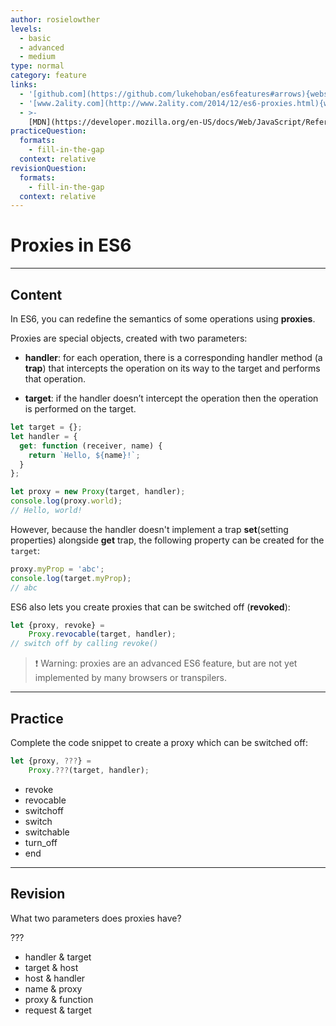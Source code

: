 ```yaml
---
author: rosielowther
levels:
  - basic
  - advanced
  - medium
type: normal
category: feature
links:
  - '[github.com](https://github.com/lukehoban/es6features#arrows){website}'
  - '[www.2ality.com](http://www.2ality.com/2014/12/es6-proxies.html){website}'
  - >-
    [MDN](https://developer.mozilla.org/en-US/docs/Web/JavaScript/Reference/Global_Objects/Proxy){website}
practiceQuestion:
  formats:
    - fill-in-the-gap
  context: relative
revisionQuestion:
  formats:
    - fill-in-the-gap
  context: relative
---
```


# Proxies in ES6


---

## Content

In ES6, you can redefine the semantics of some operations using **proxies**. 

Proxies are special objects, created with two parameters:

- **handler**: for each operation, there is a corresponding handler method (a **trap**) that intercepts the operation on its way to the target and performs that operation. 

- **target**: if the handler doesn’t intercept the operation then the operation is performed on the target.

```javascript
let target = {};
let handler = {
  get: function (receiver, name) {
    return `Hello, ${name}!`;
  }
};

let proxy = new Proxy(target, handler);
console.log(proxy.world);
// Hello, world!
```

However, because the handler doesn't implement a trap **set**(setting properties) alongside **get** trap, the following property can be created for the `target`:
```javascript
proxy.myProp = 'abc';
console.log(target.myProp);
// abc
```

ES6 also lets you create proxies that can be switched off (**revoked**):
```javascript
let {proxy, revoke} =
    Proxy.revocable(target, handler);
// switch off by calling revoke()
```

> ❗ Warning: proxies are an advanced ES6 feature, but are not yet implemented by many browsers or transpilers.

---

## Practice

Complete the code snippet to create a proxy which can be switched off:
```javascript
let {proxy, ???} = 
    Proxy.???(target, handler);
```

- revoke
- revocable
- switchoff
- switch
- switchable
- turn_off
- end


---

## Revision

What two parameters does proxies have?

???

- handler & target
- target & host
- host & handler
- name & proxy
- proxy & function
- request & target
 
